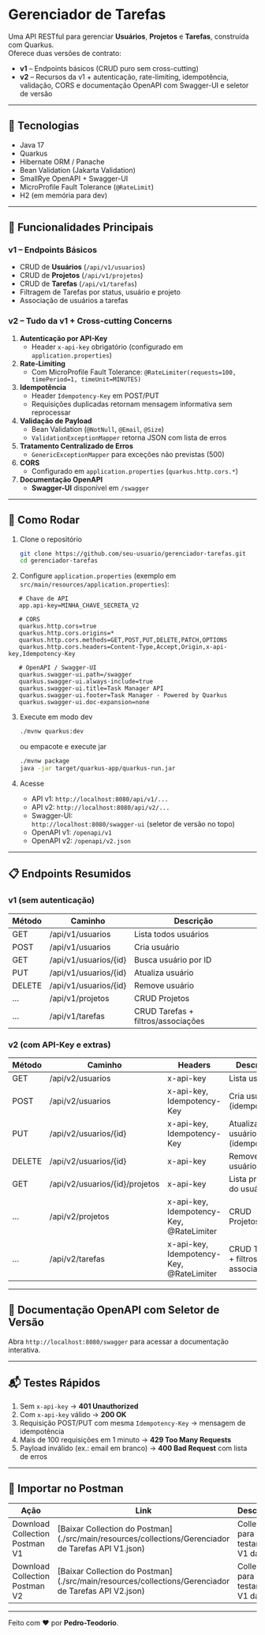 # Gerenciador de Tarefas

Uma API RESTful para gerenciar **Usuários**, **Projetos** e **Tarefas**, construída com Quarkus.  
Oferece duas versões de contrato:

- **v1** – Endpoints básicos (CRUD puro sem cross-cutting)
- **v2** – Recursos da v1 + autenticação, rate-limiting, idempotência, validação, CORS e documentação OpenAPI com Swagger-UI e seletor de versão

---

## 🔧 Tecnologias

- Java 17
- Quarkus
- Hibernate ORM / Panache
- Bean Validation (Jakarta Validation)
- SmallRye OpenAPI + Swagger-UI
- MicroProfile Fault Tolerance (`@RateLimit`)
- H2 (em memória para dev)

---

## 🚀 Funcionalidades Principais

### v1 – Endpoints Básicos

- CRUD de **Usuários**  (`/api/v1/usuarios`)
- CRUD de **Projetos**  (`/api/v1/projetos`)
- CRUD de **Tarefas**   (`/api/v1/tarefas`)
- Filtragem de Tarefas por status, usuário e projeto
- Associação de usuários a tarefas

### v2 – Tudo da v1 + Cross-cutting Concerns

1. **Autenticação por API-Key**
    - Header `x-api-key` obrigatório (configurado em `application.properties`)
2. **Rate-Limiting**
    - Com MicroProfile Fault Tolerance: `@RateLimiter(requests=100, timePeriod=1, timeUnit=MINUTES)`
3. **Idempotência**
    - Header `Idempotency-Key` em POST/PUT
    - Requisições duplicadas retornam mensagem informativa sem reprocessar
4. **Validação de Payload**
    - Bean Validation (`@NotNull`, `@Email`, `@Size`)
    - `ValidationExceptionMapper` retorna JSON com lista de erros
5. **Tratamento Centralizado de Erros**
    - `GenericExceptionMapper` para exceções não previstas (500)
6. **CORS**
    - Configurado em `application.properties` (`quarkus.http.cors.*`)
7. **Documentação OpenAPI**
    - **Swagger-UI** disponível em `/swagger`
    

---

## 🏁 Como Rodar

1. Clone o repositório
   ```bash
   git clone https://github.com/seu-usuario/gerenciador-tarefas.git
   cd gerenciador-tarefas
   ```

2. Configure `application.properties` (exemplo em `src/main/resources/application.properties`):

```properties
   # Chave de API
   app.api-key=MINHA_CHAVE_SECRETA_V2
   
   # CORS
   quarkus.http.cors=true
   quarkus.http.cors.origins=*
   quarkus.http.cors.methods=GET,POST,PUT,DELETE,PATCH,OPTIONS
   quarkus.http.cors.headers=Content-Type,Accept,Origin,x-api-key,Idempotency-Key
   
   # OpenAPI / Swagger-UI
   quarkus.swagger-ui.path=/swagger
   quarkus.swagger-ui.always-include=true
   quarkus.swagger-ui.title=Task Manager API
   quarkus.swagger-ui.footer=Task Manager - Powered by Quarkus
   quarkus.swagger-ui.doc-expansion=none
```

3. Execute em modo dev
   ```bash
   ./mvnw quarkus:dev
   ```
   ou empacote e execute jar
   ```bash
   ./mvnw package
   java -jar target/quarkus-app/quarkus-run.jar
   ```

4. Acesse
    - API v1:  `http://localhost:8080/api/v1/...`
    - API v2:  `http://localhost:8080/api/v2/...`
    - Swagger-UI:  
      `http://localhost:8080/swagger-ui` (seletor de versão no topo)
    - OpenAPI v1: `/openapi/v1`
    - OpenAPI v2: `/openapi/v2.json`

---

## 📋 Endpoints Resumidos

### v1 (sem autenticação)

| Método | Caminho               | Descrição                          |
|--------|-----------------------|------------------------------------|
| GET    | /api/v1/usuarios      | Lista todos usuários               |
| POST   | /api/v1/usuarios      | Cria usuário                       |
| GET    | /api/v1/usuarios/{id} | Busca usuário por ID               |
| PUT    | /api/v1/usuarios/{id} | Atualiza usuário                   |
| DELETE | /api/v1/usuarios/{id} | Remove usuário                     |
| …      | /api/v1/projetos      | CRUD Projetos                      |
| …      | /api/v1/tarefas       | CRUD Tarefas + filtros/associações |

### v2 (com API-Key e extras)

| Método | Caminho                      | Headers                             | Descrição                               |
| ------ | ---------------------------- | ----------------------------------- | --------------------------------------- |
| GET    | /api/v2/usuarios             | x-api-key                           | Lista usuários                          |
| POST   | /api/v2/usuarios             | x-api-key, Idempotency-Key          | Cria usuário (idempotente)             |
| PUT    | /api/v2/usuarios/{id}        | x-api-key, Idempotency-Key          | Atualiza usuário (idempotente)         |
| DELETE | /api/v2/usuarios/{id}        | x-api-key                           | Remove usuário                          |
| GET    | /api/v2/usuarios/{id}/projetos | x-api-key                         | Lista projetos do usuário               |
| …      | /api/v2/projetos             | x-api-key, Idempotency-Key, @RateLimiter | CRUD Projetos                        |
| …      | /api/v2/tarefas              | x-api-key, Idempotency-Key, @RateLimiter | CRUD Tarefas + filtros + associação  |

---

## 📑 Documentação OpenAPI com Seletor de Versão

Abra `http://localhost:8080/swagger` para acessar a documentação interativa.

---

## 📬 Testes Rápidos

1. Sem `x-api-key` → **401 Unauthorized**
2. Com `x-api-key` válido → **200 OK**
3. Requisição POST/PUT com mesma `Idempotency-Key` → mensagem de idempotência
4. Mais de 100 requisições em 1 minuto → **429 Too Many Requests**
5. Payload inválido (ex.: email em branco) → **400 Bad Request** com lista de erros

---

## 📂 Importar no Postman

| Ação                           | Link                                                                                                | Descrição                          |
|--------------------------------|-----------------------------------------------------------------------------------------------------|------------------------------------|
| Download Collection Postman V1 | [Baixar Collection do Postman](./src/main/resources/collections/Gerenciador de Tarefas API V1.json) | Collection para testar a V1 da API |
| Download Collection Postman V2 | [Baixar Collection do Postman](./src/main/resources/collections/Gerenciador de Tarefas API V2.json)     | Collection para testar a V1 da API |


---

Feito com ❤️ por **Pedro-Teodorio**.  